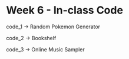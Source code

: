 # Week 6 - In-class Code

code_1 -> Random Pokemon Generator

code_2 -> Bookshelf

code_3 -> Online Music Sampler